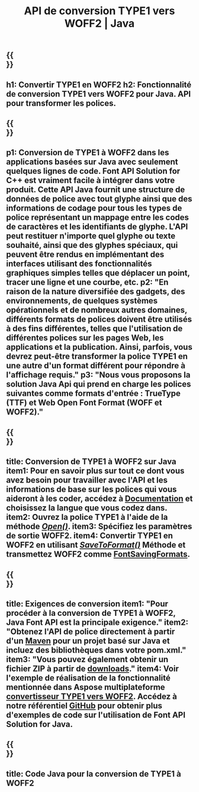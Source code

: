 ﻿---
translation: true
template: /_templates/conversion-child-java.md
title: API de conversion TYPE1 vers WOFF2 | Java
description: Convertissez TYPE1 en WOFF2 à l'aide de l'API Java sous Windows et Linux. Intégrez cette fonctionnalité native de conversion de polices TYPE1 vers WOFF2 dans votre propre solution.
keywords: type1 à woff2 java api, solution java type12woff2, type1 à woff2 java
url: /java/conversion/type1-to-woff2/
family: font
platformtag: java
feature: conversion
informat: TYPE1
outformat: WOFF2
faq: faqchild
otherformats: TTF WOFF
---

{{<section banner>}}
---
h1: Convertir TYPE1 en WOFF2
h2: Fonctionnalité de conversion TYPE1 vers WOFF2 pour Java. API pour transformer les polices.
---

{{<section overview>}}
---
p1: Conversion de TYPE1 à WOFF2 dans les applications basées sur Java avec seulement quelques lignes de code. Font API Solution for С++ est vraiment facile à intégrer dans votre produit. Cette API Java fournit une structure de données de police avec tout glyphe ainsi que des informations de codage pour tous les types de police représentant un mappage entre les codes de caractères et les identifiants de glyphe. L'API peut restituer n'importe quel glyphe ou texte souhaité, ainsi que des glyphes spéciaux, qui peuvent être rendus en implémentant des interfaces utilisant des fonctionnalités graphiques simples telles que déplacer un point, tracer une ligne et une courbe, etc.
p2: "En raison de la nature diversifiée des gadgets, des environnements, de quelques systèmes opérationnels et de nombreux autres domaines, différents formats de polices doivent être utilisés à des fins différentes, telles que l'utilisation de différentes polices sur les pages Web, les applications et la publication. Ainsi, parfois, vous devrez peut-être transformer la police TYPE1 en une autre d'un format différent pour répondre à l'affichage requis."
p3: "Nous vous proposons la solution Java Api qui prend en charge les polices suivantes comme formats d'entrée : TrueType (TTF) et Web Open Font Format (WOFF et WOFF2)."
---

{{<section feature1>}}
---
title: Conversion de TYPE1 à WOFF2 sur Java
item1: Pour en savoir plus sur tout ce dont vous avez besoin pour travailler avec l'API et les informations de base sur les polices qui vous aideront à les coder, accédez à [Documentation](https://docs.aspose.com/font/) et choisissez la langue que vous codez dans.
item2: Ouvrez la police TYPE1 à l'aide de la méthode [*Open()*](https://reference.aspose.com/font/java/com.aspose.font/Font#open-com.aspose.font.FontDefinition-).
item3: Spécifiez les paramètres de sortie WOFF2.
item4: Convertir TYPE1 en WOFF2 en utilisant [*SaveToFormat()*](https://reference.aspose.com/font/java/com.aspose.font/Font#saveToFormat-java.io.OutputStream-com.aspose.font.FontSavingFormats-) Méthode et transmettez WOFF2 comme [FontSavingFormats](https://reference.aspose.com/font/java/com.aspose.font/FontSavingFormats).
---

{{<section feature2>}}
---
title: Exigences de conversion
item1: "Pour procéder à la conversion de TYPE1 à WOFF2, Java Font API est la principale exigence."
item2: "Obtenez l'API de police directement à partir d'un [Maven](https://repository.aspose.com/webapp/#/artifacts/browse/tree/General/repo/com/aspose/aspose-font) pour un projet basé sur Java et incluez des bibliothèques dans votre pom.xml."
item3: "Vous pouvez également obtenir un fichier ZIP à partir de [downloads](https://releases.aspose.com/font/java/)."
item4: Voir l'exemple de réalisation de la fonctionnalité mentionnée dans Aspose multiplateforme [convertisseur TYPE1 vers WOFF2](https://products.aspose.app/font/conversion/type1-to-woff2). Accédez à notre référentiel [GitHub](https://github.com/aspose-font/Aspose.Font-Documentation/tree/master/java-examples) pour obtenir plus d'exemples de code sur l'utilisation de Font API Solution for Java.
---

{{<section codeexample>}}
---
title: Code Java pour la conversion de TYPE1 à WOFF2
---
